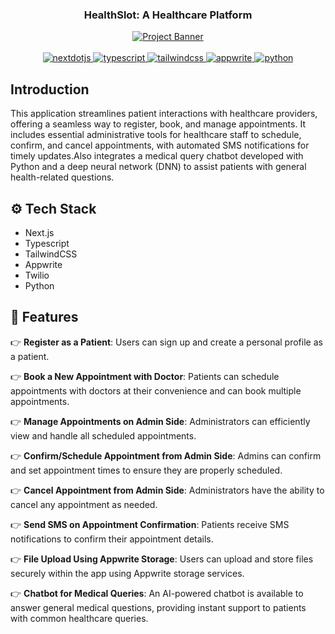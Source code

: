 <div align="center">
  
  <h3><a align="center">HealthSlot: A Healthcare Platform</a></h3>
    <a href="https://youtu.be/lEflo_sc82g?feature=shared" target="_blank">
      <img src="https://github.com/user-attachments/assets/ea61c50e-c1da-4baf-a6e1-7ac23a5a10d7" alt="Project Banner">
      



  
  <br />
  <br/>

  <div>
    <img src="https://img.shields.io/badge/-Next_JS-black?style=for-the-badge&logoColor=white&logo=nextdotjs&color=000000" alt="nextdotjs" />
    <img src="https://img.shields.io/badge/-TypeScript-black?style=for-the-badge&logoColor=white&logo=typescript&color=3178C6" alt="typescript" />
    <img src="https://img.shields.io/badge/-Tailwind_CSS-black?style=for-the-badge&logoColor=white&logo=tailwindcss&color=06B6D4" alt="tailwindcss" />
    <img src="https://img.shields.io/badge/-Appwrite-black?style=for-the-badge&logoColor=white&logo=appwrite&color=FD366E" alt="appwrite" />
    <img src="https://img.shields.io/badge/-Python-black?style=for-the-badge&logoColor=white&logo=python&color=3E7AAA" alt="python" />
  </div>

  

   
</div>


## <a name="introduction">Introduction</a>

This application streamlines patient interactions with healthcare providers, offering a seamless way to register, book, and manage appointments. It includes essential administrative tools for healthcare staff to schedule, confirm, and cancel appointments, with automated SMS notifications for timely updates.Also integrates a medical query chatbot developed with Python and a deep neural network (DNN) to assist patients with general health-related questions.




## <a name="tech-stack">⚙️ Tech Stack</a>

- Next.js
- Typescript
- TailwindCSS
- Appwrite
- Twilio
- Python

## <a name="features">🔋 Features</a>

👉 **Register as a Patient**: Users can sign up and create a personal profile as a patient.

👉 **Book a New Appointment with Doctor**: Patients can schedule appointments with doctors at their convenience and can book multiple appointments.

👉 **Manage Appointments on Admin Side**: Administrators can efficiently view and handle all scheduled appointments.

👉 **Confirm/Schedule Appointment from Admin Side**: Admins can confirm and set appointment times to ensure they are properly scheduled.

👉 **Cancel Appointment from Admin Side**: Administrators have the ability to cancel any appointment as needed.

👉 **Send SMS on Appointment Confirmation**: Patients receive SMS notifications to confirm their appointment details.

👉 **File Upload Using Appwrite Storage**: Users can upload and store files securely within the app using Appwrite storage services.

👉 **Chatbot for Medical Queries**: An AI-powered chatbot is available to answer general medical questions, providing instant support to       patients with common healthcare queries.


